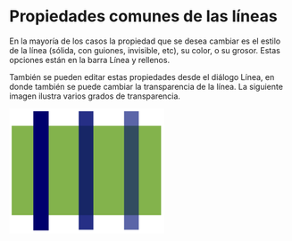 
# Propiedades comunes de las líneas

En la mayoría de los casos la propiedad que se desea cambiar es el estilo de la línea (sólida, con guiones, invisible, etc), su color, o su grosor. Estas opciones están en la barra Línea y rellenos.

También se pueden editar estas propiedades desde el diálogo Línea, en donde también se puede cambiar la transparencia de la línea. La siguiente imagen ilustra varios grados de transparencia.

![](img/Captura_de_pantalla_2016-11-30_a_las_15.33.06.png)
